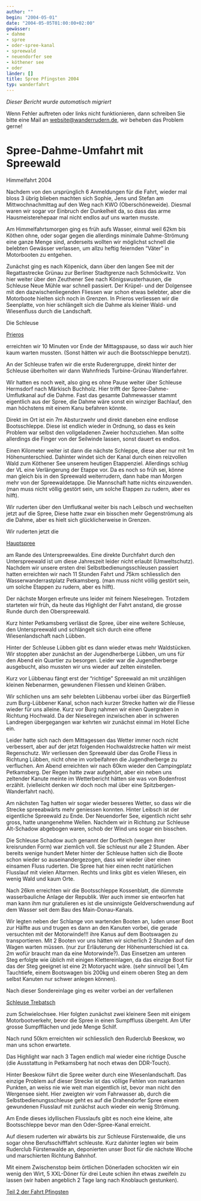 ```yaml
---
author: ""
begin: "2004-05-01"
date: "2004-05-05T01:00:00+02:00"
gewässer:
- dahme
- spree
- oder-spree-kanal
- spreewald
- neuendorfer see
- köthener see
- oder
länder: []
title: Spree Pfingsten 2004
typ: wanderfahrt
---
```



*Dieser Bericht wurde automatisch migriert*

Wenn Fehler auftreten oder links nicht funktionieren, dann schreiben Sie bitte eine Mail an website@wanderrudern.de, wir beheben das Problem gerne!



# Spree-Dahme-Umfahrt mit Spreewald


Himmelfahrt 2004

Nachdem von den ursprünglich 6 Anmeldungen für die Fahrt, wieder mal bloss 3 übrig blieben machten sich Sophie, Jens und Stefan am Mittwochnachmittag auf den Weg nach KWO (Oberschöneweide). Diesmal waren wir sogar vor Einbruch der Dunkelheit da, so dass das arme Hausmeisterehepaar mal nicht endlos auf uns warten musste.

Am Himmelfahrtsmorgen ging es früh aufs Wasser, einmal weil 62km bis Köthen ohne, oder sogar gegen die allerdings minimale Dahme-Strömung eine ganze Menge sind, anderseits wollten wir möglichst schnell die belebten Gewässer verlassen, um allzu heftig feiernden “Väter” in Motorbooten zu entgehen.

Zunächst ging es nach Köpenick, dann über den langen See mit der Regattastrecke Grünau zur Berliner Stadtgrenze nach Schmöckwitz. Von hier weiter über den Zeuthener See nach Königswusterhausen, die Schleuse Neue Mühle war schnell passiert. Der Krüpel- und der Dolgensee mit den dazwischenliegenden Fliessen war schon etwas belebter, aber die Motorboote hielten sich noch in Grenzen. In Prieros verliessen wir die Seenplatte, von hier schlängelt sich die Dahme als kleiner Wald- und Wiesenfluss durch die Landschaft.

Die Schleuse

[Prieros](/berichte/2004/prieros)

erreichten wir 10 Minuten vor Ende der Mittagspause, so dass wir auch hier kaum warten mussten. (Sonst hätten wir auch die Bootsschleppe benutzt).

An der Schleuse trafen wir die erste Ruderergruppe, direkt hinter der Schleuse überholten wir dann Wahnfrieds Turbine-Grünau Wanderfahrer.

Wir hatten es noch weit, also ging es ohne Pause weiter über Schleuse Hermsdorf nach Märkisch Buchholz. Hier trifft der Spree-Dahme-Umflutkanal auf die Dahme. Fast das gesamte Dahmewasser stammt eigentlich aus der Spree, die Dahme wäre sonst ein winziger Bachlauf, den man höchstens mit einem Kanu befahren könnte.

Direkt im Ort ist ein 7m Absturzwehr und direkt daneben eine endlose Bootsschleppe. Diese ist endlich wieder in Ordnung, so dass es kein Problem war selbst den vollgeladenen Zweier hochzuziehen. Man sollte allerdings die Finger von der Seilwinde lassen, sonst dauert es endlos.

Einen Kilometer weiter ist dann die nächste Schleppe, diese aber nur mit 1m Höhenunterschied. Dahinter windet sich der Kanal durch einen reizvollen Wald zum Köthener See unserem heutigen Etappenziel. Allerdings schlug der VL eine Verlängerung der Etappe vor. Da es noch so früh sei, könne man gleich bis in den Spreewald weiterrudern, dann habe man Morgen mehr von der Spreewaldetappe. Die Mannschaft hatte nichts einzuwenden. (man muss nicht völlig gestört sein, um solche Etappen zu rudern, aber es hilft).

Wir ruderten über den Umflutkanal weiter bis nach Leibsch und wechselten jetzt auf die Spree, Diese hatte zwar ein bisschen mehr Gegenströmung als die Dahme, aber es hielt sich glücklicherweise in Grenzen.

Wir ruderten jetzt die

[Hauptspree](/berichte/2004/petkamsberg)

am Rande des Unterspreewaldes. Eine direkte Durchfahrt durch den Unterspreewald ist um diese Jahreszeit leider nicht erlaubt (Umweltschutz). Nachdem wir unsere ersten drei Selbstbedienungsschleusen passiert hatten erreichten wir nach 11 Stunden Fahrt und 75km schliesslich den Wasserwanderrastplatz Petkamsberg. (man muss nicht völlig gestört sein, um solche Etappen zu rudern, aber es hilft).

Der nächste Morgen erfreute uns leider mit feinem Nieselregen. Trotzdem starteten wir früh, da heute das Highlight der Fahrt anstand, die grosse Runde durch den Oberspreewald.

Kurz hinter Petkamsberg verlässt die Spree, über eine weitere Schleuse, den Unterspreewald und schlängelt sich durch eine offene Wiesenlandschaft nach Lübben.

Hinter der Schleuse Lübben gibt es dann wieder etwas mehr Waldstücken. Wir stoppten aber zunächst an der Jugendherberge Lübben, um uns für den Abend ein Quartier zu besorgen. Leider war die Jugendherberge ausgebucht, also mussten wir uns wieder auf zelten einstellen.

Kurz vor Lübbenau fängt erst der “richtige” Spreewald an mit unzähligen kleinen Nebenarmen, gewundenen Fliessen und kleinen Gräben.

Wir schlichen uns am sehr belebten Lübbenau vorbei über das Bürgerfließ zum Burg-Lübbener Kanal, schon nach kurzer Strecke hatten wir die Fliesse wieder für uns alleine. Kurz vor Burg nahmen wir einen Quergraben in Richtung Hochwald. Da der Nieselregen inzwischen aber in schweren Landregen übergegangen war kehrten wir zunächst einmal im Hotel Eiche ein.

Leider hatte sich nach dem Mittagessen das Wetter immer noch nicht verbessert, aber auf der jetzt folgenden Hochwaldstrecke hatten wir meist Regenschutz. Wir verliessen den Spreewald über das Große Fliess in Richtung Lübben, nicht ohne im vorbeifahren die Jugendherberge zu verfluchen. Am Abend erreichten wir nach 60km wieder den Campingplatz Petkamsberg. Der Regen hatte zwar aufgehört, aber ein neben uns zeltender Kanute meinte im Wetterbericht hätten sie was von Bodenfrost erzählt. (vielleicht denken wir doch noch mal über eine Spitzbergen-Wanderfahrt nach).

Am nächsten Tag hatten wir sogar wieder besseres Wetter, so dass wir die Strecke spreeabwärts mehr geniessen konnten. Hinter Leibsch ist der eigentliche Spreewald zu Ende. Der Neuendorfer See, eigentlich nicht sehr gross, hatte unangenehme Wellen. Nachdem wir in Richtung zur Schleuse Alt-Schadow abgebogen waren, schob der Wind uns sogar ein bisschen.

Die Schleuse Schadow auch genannt der Dorfteich (wegen ihrer kreisrunden Form) war ziemlich voll. Sie schleust nur alle 2 Stunden. Aber bereits wenige hundert Meter hinter der Schleuse hatten sich die Boote schon wieder so auseinandergezogen, dass wir wieder über einen einsamen Fluss ruderten. Die Spree hat hier einen recht natürlichen Flusslauf mit vielen Altarmen. Rechts und links gibt es vielen Wiesen, ein wenig Wald und kaum Orte.

Nach 26km erreichten wir die Bootsschleppe Kossenblatt, die dümmste wasserbauliche Anlage der Republik. Wer auch immer sie entworfen hat man kann ihm nur gratulieren es ist die unsinnigste Geldverschwendung auf dem Wasser seit dem Bau des Main-Donau-Kanals.

Wir legten neben der Schlange von wartenden Booten an, luden unser Boot zur Hälfte aus und trugen es dann an den Kanuten vorbei, die gerade versuchten mit der Motorwinde!!! ihre Kanus auf dem Bootswagen zu transportieren. Mit 2 Booten vor uns hätten wir sicherlich 2 Stunden auf den Wagen warten müssen. (nur zur Erläuterung der Höhenunterschied ist ca. 2m wofür braucht man da eine Motorwinde?). Das Einsetzen am unteren Steg erfolgte wie üblich mit einigen Klettereinlagen, da das einzige Boot für das der Steg geeignet ist eine 2t Motoryacht wäre. (sehr sinnvoll bei 1,4m Tauchtiefe, einem Bootswagen bis 200kg und einem oberen Steg an dem selbst Kanuten nur schwer anlegen können).

Nach dieser Sondereinlage ging es weiter vorbei an der verfallenen

[Schleuse Trebatsch](/berichte/2004/trebatsch)

zum Schwielochsee. Hier folgten zunächst zwei kleinere Seen mit einigem Motorbootverkehr, bevor die Spree in einen Sumpffluss übergeht. Am Ufer grosse Sumpfflächen und jede Menge Schilf.

Nach rund 50km erreichten wir schliesslich den Ruderclub Beeskow, wo man uns schon erwartete.

Das Highlight war nach 3 Tagen endlich mal wieder eine richtige Dusche (die Ausstattung in Petkamsberg hat noch etwas den DDR-Touch).

Hinter Beeskow führt die Spree weiter durch eine Wiesenlandschaft. Das einzige Problem auf dieser Strecke ist das völlige Fehlen von markanten Punkten, an weiss nie wie weit man eigentlich ist, bevor man nicht den Wergensee sieht. Hier zweigten wir vom Fahrwasser ab, durch die Selbstbedienungsschleuse geht es auf die Drahendorfer Spree einem gewundenen Flusslauf mit zunächst auch wieder ein wenig Strömung.

Am Ende dieses idyllischen Flusslaufs gibt es noch eine kleine, alte Bootsschleppe bevor man den Oder-Spree-Kanal erreicht.

Auf diesem ruderten wir abwärts bis zur Schleuse Fürstenwalde, die uns sogar ohne Berufsschifffahrt schleuste. Kurz dahinter legten wir beim Ruderclub Fürstenwalde an, deponierten unser Boot für die nächste Woche und marschierten Richtung Bahnhof.

Mit einem Zwischenstop beim örtlichen Dönerladen schockten wir ein wenig den Wirt, 5 XXL-Döner für drei Leute schien ihn etwas zweifeln zu lassen (wir haben angeblich 2 Tage lang nach Knoblauch gestunken).

[Teil 2 der Fahrt Pfingsten](/berichte/2004/pfingsten04)